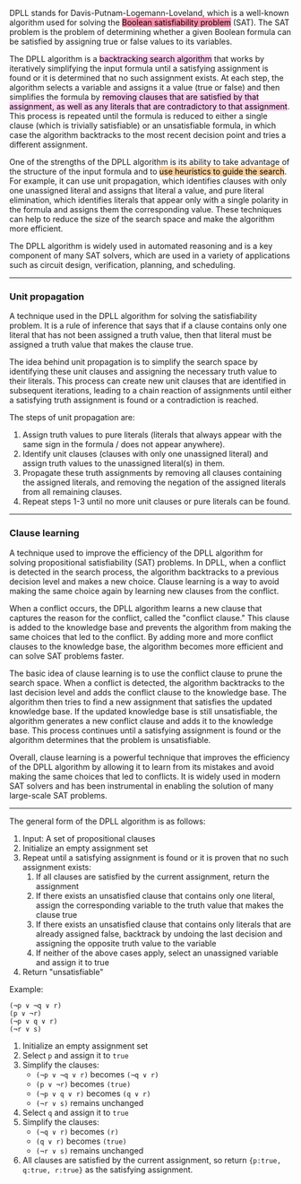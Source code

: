 
DPLL stands for Davis-Putnam-Logemann-Loveland, which is a well-known algorithm used for solving the <mark style="background: #FF5582A6;">Boolean satisfiability problem</mark> (SAT). The SAT problem is the problem of determining whether a given Boolean formula can be satisfied by assigning true or false values to its variables.

The DPLL algorithm is a <mark style="background: #FFB8EBA6;">backtracking search algorithm</mark> that works by iteratively simplifying the input formula until a satisfying assignment is found or it is determined that no such assignment exists. At each step, the algorithm selects a variable and assigns it a value (true or false) and then simplifies the formula by <mark style="background: #FFB8EBA6;">removing clauses that are satisfied by that assignment, as well as any literals that are contradictory to that assignment</mark>. This process is repeated until the formula is reduced to either a single clause (which is trivially satisfiable) or an unsatisfiable formula, in which case the algorithm backtracks to the most recent decision point and tries a different assignment.

One of the strengths of the DPLL algorithm is its ability to take advantage of the structure of the input formula and to <mark style="background: #FFB86CA6;">use heuristics to guide the search</mark>. For example, it can use unit propagation, which identifies clauses with only one unassigned literal and assigns that literal a value, and pure literal elimination, which identifies literals that appear only with a single polarity in the formula and assigns them the corresponding value. These techniques can help to reduce the size of the search space and make the algorithm more efficient.

The DPLL algorithm is widely used in automated reasoning and is a key component of many SAT solvers, which are used in a variety of applications such as circuit design, verification, planning, and scheduling.

---
### Unit propagation

A technique used in the DPLL algorithm for solving the satisfiability problem. It is a rule of inference that says that if a clause contains only one literal that has not been assigned a truth value, then that literal must be assigned a truth value that makes the clause true.

The idea behind unit propagation is to simplify the search space by identifying these unit clauses and assigning the necessary truth value to their literals. This process can create new unit clauses that are identified in subsequent iterations, leading to a chain reaction of assignments until either a satisfying truth assignment is found or a contradiction is reached.

The steps of unit propagation are:

1.  Assign truth values to pure literals (literals that always appear with the same sign in the formula / does not appear anywhere).
2.  Identify unit clauses (clauses with only one unassigned literal) and assign truth values to the unassigned literal(s) in them.
3.  Propagate these truth assignments by removing all clauses containing the assigned literals, and removing the negation of the assigned literals from all remaining clauses.
4.  Repeat steps 1-3 until no more unit clauses or pure literals can be found.

---
### Clause learning

A technique used to improve the efficiency of the DPLL algorithm for solving propositional satisfiability (SAT) problems. In DPLL, when a conflict is detected in the search process, the algorithm backtracks to a previous decision level and makes a new choice. Clause learning is a way to avoid making the same choice again by learning new clauses from the conflict.

When a conflict occurs, the DPLL algorithm learns a new clause that captures the reason for the conflict, called the "conflict clause." This clause is added to the knowledge base and prevents the algorithm from making the same choices that led to the conflict. By adding more and more conflict clauses to the knowledge base, the algorithm becomes more efficient and can solve SAT problems faster.

The basic idea of clause learning is to use the conflict clause to prune the search space. When a conflict is detected, the algorithm backtracks to the last decision level and adds the conflict clause to the knowledge base. The algorithm then tries to find a new assignment that satisfies the updated knowledge base. If the updated knowledge base is still unsatisfiable, the algorithm generates a new conflict clause and adds it to the knowledge base. This process continues until a satisfying assignment is found or the algorithm determines that the problem is unsatisfiable.

Overall, clause learning is a powerful technique that improves the efficiency of the DPLL algorithm by allowing it to learn from its mistakes and avoid making the same choices that led to conflicts. It is widely used in modern SAT solvers and has been instrumental in enabling the solution of many large-scale SAT problems.


----

The general form of the DPLL algorithm is as follows:

1.  Input: A set of propositional clauses
2.  Initialize an empty assignment set
3.  Repeat until a satisfying assignment is found or it is proven that no such assignment exists:
    1.  If all clauses are satisfied by the current assignment, return the assignment
    2.  If there exists an unsatisfied clause that contains only one literal, assign the corresponding variable to the truth value that makes the clause true
    3.  If there exists an unsatisfied clause that contains only literals that are already assigned false, backtrack by undoing the last decision and assigning the opposite truth value to the variable
    4.  If neither of the above cases apply, select an unassigned variable and assign it to true
4.  Return "unsatisfiable"

Example:
```
(¬p ∨ ¬q ∨ r)
(p ∨ ¬r)
(¬p ∨ q ∨ r)
(¬r ∨ s)
```

1.  Initialize an empty assignment set
2.  Select `p` and assign it to `true`
3.  Simplify the clauses:
    -   `(¬p ∨ ¬q ∨ r)` becomes `(¬q ∨ r)`
    -   `(p ∨ ¬r)` becomes `(true)`
    -   `(¬p ∨ q ∨ r)` becomes `(q ∨ r)`
    -   `(¬r ∨ s)` remains unchanged
4.  Select `q` and assign it to `true`
5.  Simplify the clauses:
    -   `(¬q ∨ r)` becomes `(r)`
    -   `(q ∨ r)` becomes `(true)`
    -   `(¬r ∨ s)` remains unchanged
6.  All clauses are satisfied by the current assignment, so return `{p:true, q:true, r:true}` as the satisfying assignment.


